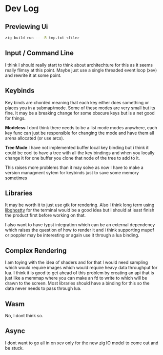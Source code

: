 # Dev Log
## Previewing Ui
```bash
zig build run -- -R tmp.txt <file>
```

## Input / Command Line
I think I should really start to think about architechture for this as it seems
really flimsy at this point. Maybe just use a single threaded event loop (xev)
and rewrite it at some point.

## Keybinds
Key binds are chorded meaning that each key either does something or places you
in a submap/mode. Some of these modes are very small but its fine. It may be a
breaking change for some obscure keys but is a net good for things.

**Modeless**
I dont think there needs to be a list mode modes anywhere, each key func can
just be responsible for changing the mode and have them all arena allocated (or
use arcs).

**Tree Mode**
I have not implemented buffer local key binding but i think it could be cool to have a tree 
with all the key bindings and when you locally change it for one buffer you clone that node of the tree 
to add to it.

This raises more problems than it may solve as now I have to make a version managment sytem
for keybinds just to save some memory sometimes

## Libraries
It may be worth it to just use gtk for rendering. Also I think long term using
[libghostty](https://github.com/ghostty-org/ghostty) for the terminal would be a good idea but I should at least finish
the product first before working on that.

I also want to have typst integration which can be an external dependency which
raises the question of how to render it and i think supporting mupdf or poppler
may be interesting or again use it through a lua binding.

## Complex Rendering
I am toying with the idea of shaders and for that I would need sampling which
would require images which would require heavy data throughput for lua. I think
it is good to get ahead of this problem by creating an api that is just like a
memmap where you can make an fd to write to which will be drawn to the screen.
Most libraries should have a binding for this so the data never needs to pass
through lua.

## Wasm
No, I dont think so.

## Async
I dont want to go all in on xev only for the new zig IO model to come out and
be stuck.

